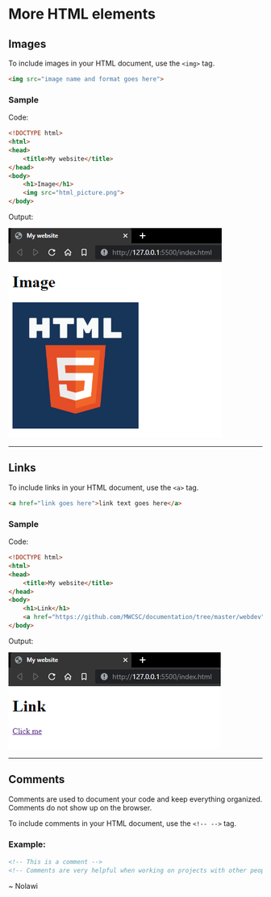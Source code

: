 # More HTML elements 

## Images
To include images in your HTML document, use the `<img>` tag.

```html
<img src="image name and format goes here">
```

### Sample
Code:
```html
<!DOCTYPE html>
<html>
<head>
    <title>My website</title>
</head>
<body>
    <h1>Image</h1>
    <img src="html_picture.png">
</body>
```

Output:

![](html_elements2_image.png)

---
## Links
To include links in your HTML document, use the `<a>` tag.

```html
<a href="link goes here">link text goes here</a>
```

### Sample
Code:
```html
<!DOCTYPE html>
<html>
<head>
    <title>My website</title>
</head>
<body>
    <h1>Link</h1>
    <a href="https://github.com/MWCSC/documentation/tree/master/webdev">Click me</a>
</body>
```

Output:

![](html_elements2_link.png)

---

## Comments
Comments are used to document your code and keep everything organized. Comments do not show up on the browser.

To include comments in your HTML document, use the `<!-- -->` tag.

### Example:

```html
<!-- This is a comment -->
<!-- Comments are very helpful when working on projects with other people -->
```

~ Nolawi